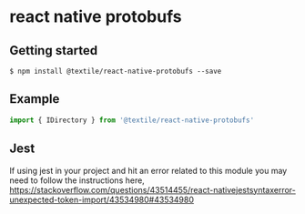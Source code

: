 # react native protobufs

## Getting started

`$ npm install @textile/react-native-protobufs --save`

## Example

```javascript
import { IDirectory } from '@textile/react-native-protobufs'
```

## Jest

If using jest in your project and hit an error related to this module you may need to follow the instructions here, https://stackoverflow.com/questions/43514455/react-nativejestsyntaxerror-unexpected-token-import/43534980#43534980